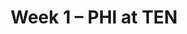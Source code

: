 ---
layout: game
title: Week 1 – PHI at TEN
season: 2002
game_id: 2002_01_PHI_TEN
away_team: PHI
home_team: TEN
---